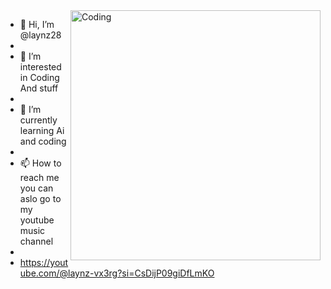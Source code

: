 
<img align="right" alt="Coding" width="400" src="https://telegra.ph/file/3fbeb60353b7d990a8148.gif">

- 👋 Hi, I’m @laynz28
- 
- 👀 I’m interested in Coding And stuff
- 
- 🌱 I’m currently learning Ai and coding
- 
- 📫 How to reach me you can aslo go to my youtube music channel
-         
- https://youtube.com/@laynz-vx3rg?si=CsDijP09giDfLmKO 
<!---
subscribe or bluek -> dead
https://youtube.com/@laynz-vx3rg?si=CsDijP09giDfLmKO
